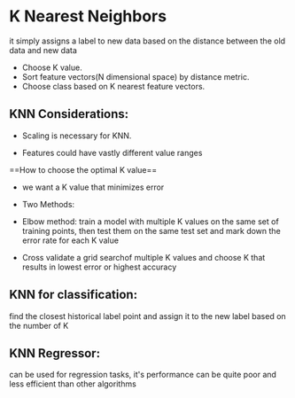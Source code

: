 # K Nearest Neighbors
it simply assigns a label to new data based on the distance between the old data and new data
- Choose K value.
- Sort feature vectors(N dimensional space)  by distance metric.
- Choose class based on K nearest feature vectors.

## KNN Considerations:
- Scaling is necessary for KNN.
* Features could have vastly different value ranges

==How to choose the optimal K value==

* we want a K value that minimizes error

- Two Methods:
* Elbow method:
train a model with multiple K values on the same set of training points, then test them on the same test set and mark down the error rate for each K value

* Cross validate a grid searchof multiple K values and choose K that results in lowest error or highest accuracy 


## KNN for classification:
find the closest historical label point and assign it to the new label based on the number of K

## KNN Regressor:
can be used for regression tasks, it's performance can be quite poor and less efficient than other algorithms
